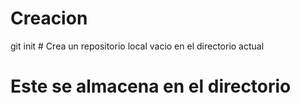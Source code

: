 # Creacion
git init # Crea un repositorio local vacio en el directorio actual
# Este se almacena en el directorio 